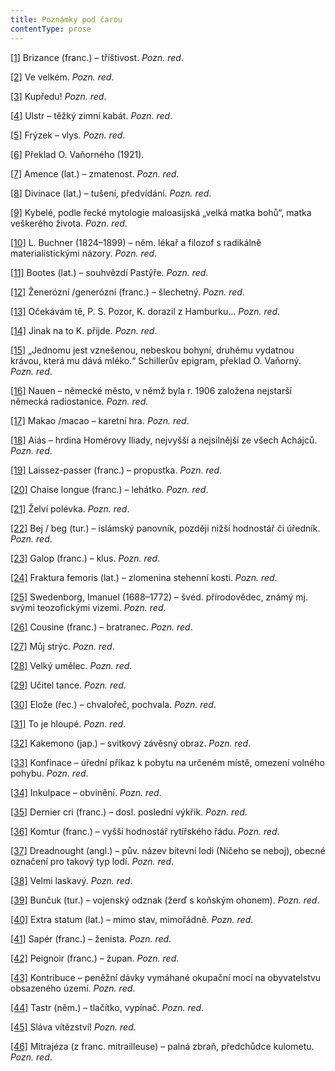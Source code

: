 ```yaml
---
title: Poznámky pod čarou
contentType: prose
---
```


[\[1\]](./resources/undefined) Brizance (franc.) – tříštivost. _Pozn. red_.

[\[2\]](./resources/undefined) Ve velkém. _Pozn. red_.

[\[3\]](./resources/undefined) Kupředu! _Pozn. red_.

[\[4\]](./resources/undefined) Ulstr – těžký zimní kabát. _Pozn. red_.

[\[5\]](./resources/undefined) Frýzek – vlys. _Pozn. red_.

[\[6\]](./resources/undefined) Překlad O. Vaňorného (1921).

[\[7\]](./resources/undefined) Amence (lat.) – zmatenost. _Pozn. red_.

[\[8\]](./resources/undefined) Divinace (lat.) – tušení, předvídání. _Pozn. red_.

[\[9\]](./resources/undefined) Kybelé, podle řecké mytologie maloasijská „velká matka bohů“, matka veškerého života. _Pozn. red_.

[\[10\]](./resources/undefined) L. Buchner (1824–1899) – něm. lékař a filozof s radikálně materialistickými názory. _Pozn. red_.

[\[11\]](./resources/undefined) Bootes (lat.) – souhvězdí Pastýře. _Pozn. red_.

[\[12\]](./resources/undefined) Ženerózní /generózní (franc.) – šlechetný. _Pozn. red_.

[\[13\]](./resources/undefined) Očekávám tě, P. S. Pozor, K. dorazil z Hamburku… _Pozn. red_.

[\[14\]](./resources/undefined) Jinak na to K. přijde. _Pozn. red_.

[\[15\]](./resources/undefined) „Jednomu jest vznešenou, nebeskou bohyní, druhému vydatnou krávou, která mu dává mléko.“ Schillerův epigram, překlad O. Vaňorný. _Pozn. red_.

[\[16\]](./resources/undefined) Nauen – německé město, v němž byla r. 1906 založena nejstarší německá radiostanice. _Pozn. red._

[\[17\]](./resources/undefined) Makao /macao – karetní hra. _Pozn. red_.

[\[18\]](./resources/undefined) Aiás – hrdina Homérovy Iliady, nejvyšší a nejsilnější ze všech Achájců. _Pozn. red_.

[\[19\]](./resources/undefined) Laissez-passer (franc.) – propustka. _Pozn. red_.

[\[20\]](./resources/undefined) Chaise longue (franc.) – lehátko. _Pozn. red_.

[\[21\]](./resources/undefined) Želví polévka. _Pozn. red_.

[\[22\]](./resources/undefined) Bej / beg (tur.) – islámský panovník, později nižší hodnostář či úředník. _Pozn. red_.

[\[23\]](./resources/undefined) Galop (franc.) – klus. _Pozn. red_.

[\[24\]](./resources/undefined) Fraktura femoris (lat.) – zlomenina stehenní kosti. _Pozn. red_.

[\[25\]](./resources/undefined) Swedenborg, Imanuel (1688–1772) – švéd. přírodovědec, známý mj. svými teozofickými vizemi. _Pozn. red_.

[\[26\]](./resources/undefined) Cousine (franc.) – bratranec. _Pozn. red_.

[\[27\]](./resources/undefined) Můj strýc. _Pozn. red_.

[\[28\]](./resources/undefined) Velký umělec. _Pozn. red_.

[\[29\]](./resources/undefined) Učitel tance. _Pozn. red_.

[\[30\]](./resources/undefined) Elože (řec.) – chvalořeč, pochvala. _Pozn. red_.

[\[31\]](./resources/undefined) To je hloupé. _Pozn. red_.

[\[32\]](./resources/undefined) Kakemono (jap.) – svitkový závěsný obraz. _Pozn. red_.

[\[33\]](./resources/undefined) Konfinace – úřední příkaz k pobytu na určeném místě, omezení volného pohybu. _Pozn. red_.

[\[34\]](./resources/undefined) Inkulpace – obvinění. _Pozn. red_.

[\[35\]](./resources/undefined) Dernier cri (franc.) – dosl. poslední výkřik. _Pozn. red_.

[\[36\]](./resources/undefined) Komtur (franc.) – vyšší hodnostář rytířského řádu. _Pozn. red_.

[\[37\]](./resources/undefined) Dreadnought (angl.) – pův. název bitevní lodi (Ničeho se neboj), obecné označení pro takový typ lodí. _Pozn. red_.

[\[38\]](./resources/undefined) Velmi laskavý. _Pozn. red_.

[\[39\]](./resources/undefined) Bunčuk (tur.) – vojenský odznak (žerď s koňským ohonem). _Pozn. red_.

[\[40\]](./resources/undefined) Extra statum (lat.) – mimo stav, mimořádně. _Pozn. red_.

[\[41\]](./resources/undefined) Sapér (franc.) – ženista. _Pozn. red_.

[\[42\]](./resources/undefined) Peignoir (franc.) – župan. _Pozn. red_.

[\[43\]](./resources/undefined) Kontribuce – peněžní dávky vymáhané okupační mocí na obyvatelstvu obsazeného území. _Pozn. red_.

[\[44\]](./resources/undefined) Tastr (něm.) – tlačítko, vypínač. _Pozn. red_.

[\[45\]](./resources/undefined) Sláva vítězství! _Pozn. red_.

[\[46\]](./resources/undefined) Mitrajéza (z franc. mitrailleuse) – palná zbraň, předchůdce kulometu. _Pozn. red_.
